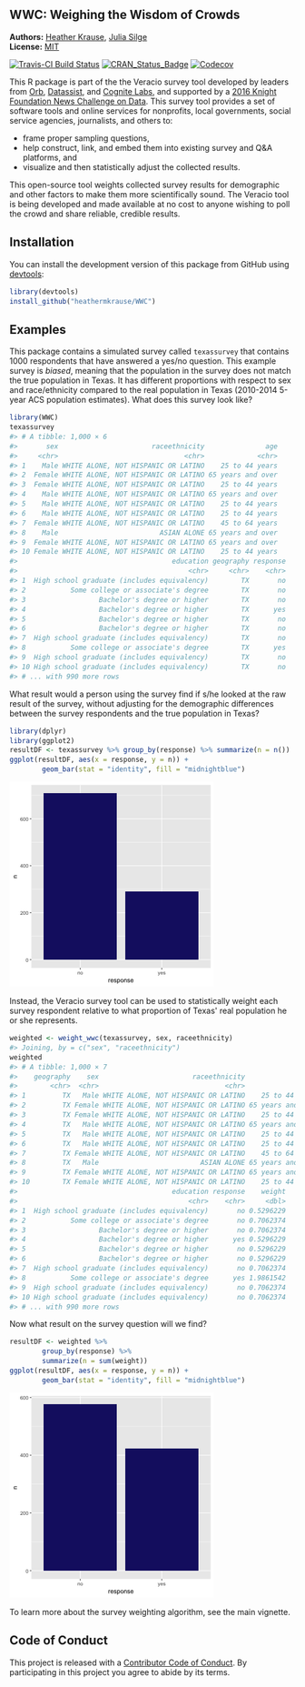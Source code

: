 <!-- README.md is generated from README.Rmd. Please edit that file -->

WWC: Weighing the Wisdom of Crowds
----------------------------------

**Authors:** [Heather Krause](http://idatassist.com/), [Julia Silge](http://juliasilge.com/)<br/>
**License:** [MIT](https://opensource.org/licenses/MIT)

[![Travis-CI Build Status](https://travis-ci.org/heathermkrause/WWC.svg?branch=master)](https://travis-ci.org/heathermkrause/WWC)
[![CRAN_Status_Badge](http://www.r-pkg.org/badges/version/WWC)](https://cran.r-project.org/package=WWC)
[![Codecov](https://codecov.io/gh/heathermkrause/WWC/branch/master/graph/badge.svg)](https://codecov.io/gh/heathermkrause/WWC)





This R package is part of the the Veracio survey tool developed by leaders from [Orb](http://www.orbmedia.org/), [Datassist](http://idatassist.com/), and [Cognite Labs](http://www.cognitelabs.com/), and supported by a [2016 Knight Foundation News Challenge on Data](http://idatassist.com/knight/). This survey tool provides a set of software tools and online services for nonprofits, local governments, social service agencies, journalists, and others to:

- frame proper sampling questions,
- help construct, link, and embed them into existing survey and Q&A platforms, and 
- visualize and then statistically adjust the collected results.

This open-source tool weights collected survey results for demographic and other factors to make them more scientifically sound. The Veracio tool is being developed and made available at no cost to anyone wishing to poll the crowd and share reliable, credible results.

## Installation

You can install the development version of this package from GitHub using [devtools](https://github.com/hadley/devtools):


```r
library(devtools)
install_github("heathermkrause/WWC")
```

## Examples

This package contains a simulated survey called `texassurvey` that contains 1000 respondents that have answered a yes/no question. This example survey is *biased*, meaning that the population in the survey does not match the true population in Texas. It has different proportions with respect to sex and race/ethnicity compared to the real population in Texas (2010-2014 5-year ACS population estimates). What does this survey look like?


```r
library(WWC)
texassurvey
#> # A tibble: 1,000 × 6
#>       sex                       raceethnicity               age
#>     <chr>                               <chr>             <chr>
#> 1    Male WHITE ALONE, NOT HISPANIC OR LATINO    25 to 44 years
#> 2  Female WHITE ALONE, NOT HISPANIC OR LATINO 65 years and over
#> 3  Female WHITE ALONE, NOT HISPANIC OR LATINO    25 to 44 years
#> 4    Male WHITE ALONE, NOT HISPANIC OR LATINO 65 years and over
#> 5    Male WHITE ALONE, NOT HISPANIC OR LATINO    25 to 44 years
#> 6    Male WHITE ALONE, NOT HISPANIC OR LATINO    25 to 44 years
#> 7  Female WHITE ALONE, NOT HISPANIC OR LATINO    45 to 64 years
#> 8    Male                         ASIAN ALONE 65 years and over
#> 9  Female WHITE ALONE, NOT HISPANIC OR LATINO 65 years and over
#> 10 Female WHITE ALONE, NOT HISPANIC OR LATINO    25 to 44 years
#>                                      education geography response
#>                                          <chr>     <chr>    <chr>
#> 1  High school graduate (includes equivalency)        TX       no
#> 2           Some college or associate's degree        TX       no
#> 3                  Bachelor's degree or higher        TX       no
#> 4                  Bachelor's degree or higher        TX      yes
#> 5                  Bachelor's degree or higher        TX       no
#> 6                  Bachelor's degree or higher        TX       no
#> 7  High school graduate (includes equivalency)        TX       no
#> 8           Some college or associate's degree        TX      yes
#> 9  High school graduate (includes equivalency)        TX       no
#> 10 High school graduate (includes equivalency)        TX       no
#> # ... with 990 more rows
```

What result would a person using the survey find if s/he looked at the raw result of the survey, without adjusting for the demographic differences between the survey respondents and the true population in Texas?


```r
library(dplyr)
library(ggplot2)
resultDF <- texassurvey %>% group_by(response) %>% summarize(n = n())
ggplot(resultDF, aes(x = response, y = n)) +
        geom_bar(stat = "identity", fill = "midnightblue")
```

![plot of chunk unnamed-chunk-4](README-unnamed-chunk-4-1.png)

Instead, the Veracio survey tool can be used to statistically weight each survey respondent relative to what proportion of Texas' real population he or she represents.


```r
weighted <- weight_wwc(texassurvey, sex, raceethnicity)
#> Joining, by = c("sex", "raceethnicity")
weighted
#> # A tibble: 1,000 × 7
#>    geography    sex                       raceethnicity               age
#>        <chr>  <chr>                               <chr>             <chr>
#> 1         TX   Male WHITE ALONE, NOT HISPANIC OR LATINO    25 to 44 years
#> 2         TX Female WHITE ALONE, NOT HISPANIC OR LATINO 65 years and over
#> 3         TX Female WHITE ALONE, NOT HISPANIC OR LATINO    25 to 44 years
#> 4         TX   Male WHITE ALONE, NOT HISPANIC OR LATINO 65 years and over
#> 5         TX   Male WHITE ALONE, NOT HISPANIC OR LATINO    25 to 44 years
#> 6         TX   Male WHITE ALONE, NOT HISPANIC OR LATINO    25 to 44 years
#> 7         TX Female WHITE ALONE, NOT HISPANIC OR LATINO    45 to 64 years
#> 8         TX   Male                         ASIAN ALONE 65 years and over
#> 9         TX Female WHITE ALONE, NOT HISPANIC OR LATINO 65 years and over
#> 10        TX Female WHITE ALONE, NOT HISPANIC OR LATINO    25 to 44 years
#>                                      education response    weight
#>                                          <chr>    <chr>     <dbl>
#> 1  High school graduate (includes equivalency)       no 0.5296229
#> 2           Some college or associate's degree       no 0.7062374
#> 3                  Bachelor's degree or higher       no 0.7062374
#> 4                  Bachelor's degree or higher      yes 0.5296229
#> 5                  Bachelor's degree or higher       no 0.5296229
#> 6                  Bachelor's degree or higher       no 0.5296229
#> 7  High school graduate (includes equivalency)       no 0.7062374
#> 8           Some college or associate's degree      yes 1.9861542
#> 9  High school graduate (includes equivalency)       no 0.7062374
#> 10 High school graduate (includes equivalency)       no 0.7062374
#> # ... with 990 more rows
```

Now what result on the survey question will we find?


```r
resultDF <- weighted %>% 
        group_by(response) %>% 
        summarize(n = sum(weight))
ggplot(resultDF, aes(x = response, y = n)) +
        geom_bar(stat = "identity", fill = "midnightblue")
```

![plot of chunk unnamed-chunk-6](README-unnamed-chunk-6-1.png)

To learn more about the survey weighting algorithm, see the main vignette.

## Code of Conduct

This project is released with a [Contributor Code of Conduct](CONDUCT.md). By participating in this project you agree to abide by its terms.
